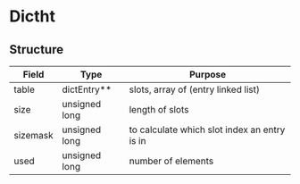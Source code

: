 # Dictht

## Structure

|Field |Type | Purpose |
| --- | --- | --- |
| table | dictEntry** | slots, array of (entry linked list)|
| size | unsigned long | length of slots |
| sizemask | unsigned long | to calculate which slot index an entry is in |
| used | unsigned long | number of elements |